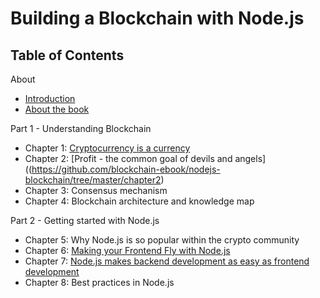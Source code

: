 # Building a Blockchain with Node.js


## Table of Contents

About
  - [Introduction](./about/intro.md)
  - [About the book](./about/about-the-book.md)
  
Part 1 - Understanding Blockchain
  - Chapter 1: [Cryptocurrency is a currency]((https://github.com/blockchain-ebook/nodejs-blockchain/tree/master/chapter1))
  - Chapter 2: [Profit - the common goal of devils and angels]((https://github.com/blockchain-ebook/nodejs-blockchain/tree/master/chapter2)
  - Chapter 3: Consensus mechanism 
  - Chapter 4: Blockchain architecture and knowledge map
  
Part 2 - Getting started with Node.js
  - Chapter 5: Why Node.js is so popular within the crypto community
  - Chapter 6: [Making your Frontend Fly with Node.js](https://github.com/blockchain-ebook/nodejs-blockchain/tree/master/chapter6)
  - Chapter 7: [Node.js makes backend development as easy as frontend development](https://github.com/blockchain-ebook/nodejs-blockchain/tree/master/chapter7)
  - Chapter 8: Best practices in Node.js






